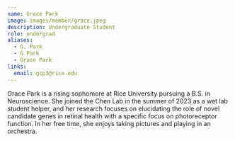 ```yaml
---
name: Grace Park
image: images/member/grace.jpeg
description: Undergraduate Student
role: undergrad
aliases:
  - G. Park
  - G Park
  - Grace Park
links:
  email: gcp3@rice.edu
---
```


Grace Park is a rising sophomore at Rice University pursuing a B.S. in Neuroscience. She joined the Chen Lab in the summer of 2023 as a wet lab student helper, and her research focuses on elucidating the role of novel candidate genes in retinal health with a specific focus on photoreceptor function. In her free time, she enjoys taking pictures and playing in an orchestra.
